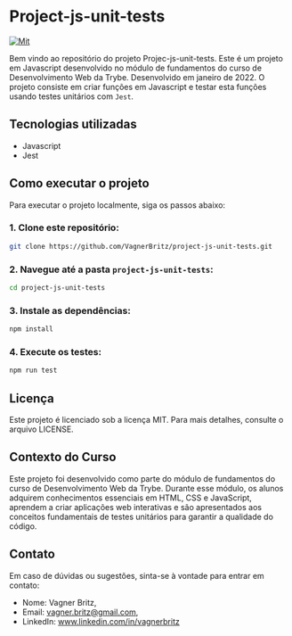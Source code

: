 # Project-js-unit-tests
[![Mit](https://img.shields.io/npm/l/react)](https://github.com/VagnerBritz/project-js-unit-tests/blob/main/LICENSE)

Bem vindo ao repositório do projeto Projec-js-unit-tests. Este é um projeto em Javascript desenvolvido no módulo de fundamentos do curso de Desenvolvimento Web da Trybe. Desenvolvido em janeiro de 2022. O projeto consiste em criar funções em Javascript e testar esta funções usando testes unitários com `Jest`.

## Tecnologias utilizadas

- Javascript
- Jest

## Como executar o projeto
Para executar o projeto localmente, siga os passos abaixo:
### 1. Clone este repositório:
```bash
git clone https://github.com/VagnerBritz/project-js-unit-tests.git
```
### 2. Navegue até a pasta `project-js-unit-tests`:
```bash
cd project-js-unit-tests
````
### 3. Instale as dependências:
````bash
npm install
````
### 4. Execute os testes:
````bash
npm run test
````
## Licença
Este projeto é licenciado sob a licença MIT. Para mais detalhes, consulte o arquivo LICENSE.
## Contexto do Curso
Este projeto foi desenvolvido como parte do módulo de fundamentos do curso de Desenvolvimento Web da Trybe. Durante esse módulo, os alunos adquirem conhecimentos essenciais em HTML, CSS e JavaScript, aprendem a criar aplicações web interativas e são apresentados aos conceitos fundamentais de testes unitários para garantir a qualidade do código.

## Contato
Em caso de dúvidas ou sugestões, sinta-se à vontade para entrar em contato:

* Nome: Vagner Britz, 
* Email: vagner.britz@gmail.com, 
* LinkedIn: www.linkedin.com/in/vagnerbritz




